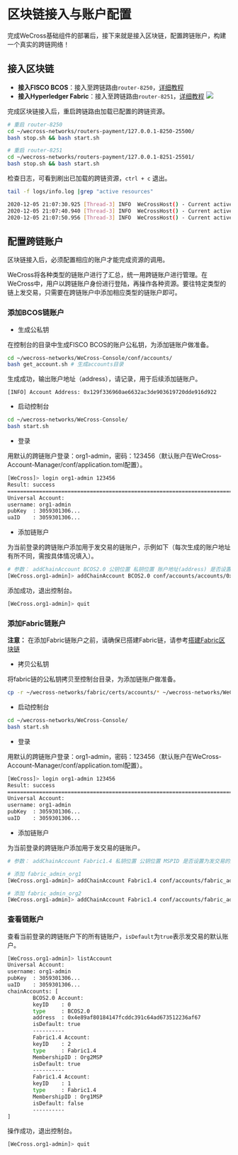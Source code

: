 # 区块链接入与账户配置

完成WeCross基础组件的部署后，接下来就是接入区块链，配置跨链账户，构建一个真实的跨链网络！

## 接入区块链

- **接入FISCO BCOS**：接入至跨链路由`router-8250`，[详细教程](../../stubs/index.html)
- **接入Hyperledger Fabric**：接入至跨链路由`router-8251`，[详细教程](../../stubs/index.html)
![](../../images/tutorial/demo.png)

完成区块链接入后，重启跨链路由加载已配置的跨链资源。

```bash
# 重启 router-8250
cd ~/wecross-networks/routers-payment/127.0.0.1-8250-25500/
bash stop.sh && bash start.sh 

# 重启 router-8251
cd ~/wecross-networks/routers-payment/127.0.0.1-8251-25501/
bash stop.sh && bash start.sh 
```

检查日志，可看到刷出已加载的跨链资源，`ctrl + c` 退出。

``` bash
tail -f logs/info.log |grep "active resources"

2020-12-05 21:07:30.925 [Thread-3] INFO  WeCrossHost() - Current active resources: payment.bcos.WeCrossProxy(local), payment.bcos.WeCrossHub(local)
2020-12-05 21:07:40.940 [Thread-3] INFO  WeCrossHost() - Current active resources: payment.bcos.WeCrossProxy(local), payment.bcos.WeCrossHub(local)
2020-12-05 21:07:50.956 [Thread-3] INFO  WeCrossHost() - Current active resources: payment.bcos.WeCrossProxy(local), payment.bcos.WeCrossHub(local)
```

## 配置跨链账户

区块链接入后，必须配置相应的账户才能完成资源的调用。

WeCross将各种类型的链账户进行了汇总，统一用跨链账户进行管理。在WeCross中，用户以跨链账户身份进行登陆，再操作各种资源。要往特定类型的链上发交易，只需要在跨链账户中添加相应类型的链账户即可。

### 添加BCOS链账户

- 生成公私钥

在控制台的目录中生成FISCO BCOS的账户公私钥，为添加链账户做准备。

``` bash
cd ~/wecross-networks/WeCross-Console/conf/accounts/
bash get_account.sh # 生成accounts目录
```

生成成功，输出账户地址（address），请记录，用于后续添加链账户。

``` 
[INFO] Account Address: 0x129f336960ae6632ac3de903619720dde916d922
```

- 启动控制台

``` bash
cd ~/wecross-networks/WeCross-Console/
bash start.sh
```

- 登录

用默认的跨链账户登录：org1-admin，密码：123456（默认账户在WeCross-Account-Manager/conf/application.toml配置）。

``` bash
[WeCross]> login org1-admin 123456
Result: success
=============================================================================================
Universal Account:
username: org1-admin
pubKey  : 3059301306...
uaID    : 3059301306...
```

- 添加链账户

为当前登录的跨链账户添加用于发交易的链账户，示例如下（每次生成的账户地址有所不同，需按具体情况填入）。

``` bash
# 参数： addChainAccount BCOS2.0 公钥位置 私钥位置 账户地址(address) 是否设置为发交易的默认链账户
[WeCross.org1-admin]> addChainAccount BCOS2.0 conf/accounts/accounts/0x4e89af80184147fcddc391c64ad673512236af67.public.pem conf/accounts/accounts/0x4e89af80184147fcddc391c64ad673512236af67.pem 0x4e89af80184147fcddc391c64ad673512236af67 true
```

添加成功，退出控制台。

``` bash
[WeCross.org1-admin]> quit
```

### 添加Fabric链账户

**注意：** 在添加Fabric链账户之前，请确保已搭建Fabric链，请参考[搭建Fabric区块链](../../stubs/fabric.html#id1)

- 拷贝公私钥

将fabric链的公私钥拷贝至控制台目录，为添加链账户做准备。

``` bash
cp -r ~/wecross-networks/fabric/certs/accounts/* ~/wecross-networks/WeCross-Console/conf/accounts/
```

- 启动控制台

``` bash
cd ~/wecross-networks/WeCross-Console/
bash start.sh
```

- 登录

用默认的跨链账户登录：org1-admin，密码：123456（默认账户在WeCross-Account-Manager/conf/application.toml配置）。

``` bash
[WeCross]> login org1-admin 123456
Result: success
=============================================================================================
Universal Account:
username: org1-admin
pubKey  : 3059301306...
uaID    : 3059301306...
```

- 添加链账户

为当前登录的跨链账户添加用于发交易的链账户。

``` bash
# 参数： addChainAccount Fabric1.4 私钥位置 公钥位置 MSPID 是否设置为发交易的默认链账户

# 添加 fabric_admin_org1
[WeCross.org1-admin]> addChainAccount Fabric1.4 conf/accounts/fabric_admin_org1/account.crt conf/accounts/fabric_admin_org1/account.key Org1MSP true 

# 添加 fabric_admin_org2
[WeCross.org1-admin]> addChainAccount Fabric1.4 conf/accounts/fabric_admin_org2/account.crt conf/accounts/fabric_admin_org2/account.key Org2MSP true
```

### 查看链账户

查看当前登录的跨链账户下的所有链账户，`isDefault`为`true`表示发交易的默认账户。

``` bash
[WeCross.org1-admin]> listAccount
Universal Account:
username: org1-admin
pubKey  : 3059301306...
uaID    : 3059301306...
chainAccounts: [
        BCOS2.0 Account:
        keyID    : 0
        type     : BCOS2.0
        address  : 0x4e89af80184147fcddc391c64ad673512236af67
        isDefault: true
        ----------
        Fabric1.4 Account:
        keyID    : 2
        type     : Fabric1.4
        MembershipID : Org2MSP
        isDefault: true
        ----------
        Fabric1.4 Account:
        keyID    : 1
        type     : Fabric1.4
        MembershipID : Org1MSP
        isDefault: false
        ----------
]
```

操作成功，退出控制台。

``` bash
[WeCross.org1-admin]> quit
```
